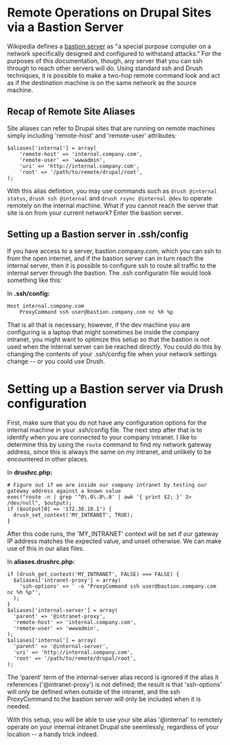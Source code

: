 # Remote Operations on Drupal Sites via a Bastion Server

Wikipedia defines a [bastion server](http://en.wikipedia.org/wiki/Bastion_host) as "a special purpose computer on a network specifically designed and configured to withstand attacks." For the purposes of this documentation, though, any server that you can ssh through to reach other servers will do. Using standard ssh and Drush techniques, it is possible to make a two-hop remote command look and act as if the destination machine is on the same network as the source machine.

## Recap of Remote Site Aliases

Site aliases can refer to Drupal sites that are running on remote machines simply including 'remote-host' and 'remote-user' attributes:

    $aliases['internal'] = array(
        'remote-host' => 'internal.company.com',
        'remote-user' => 'wwwadmin',
        'uri' => 'http://internal.company.com',
        'root' => '/path/to/remote/drupal/root',
    );

With this alias defintion, you may use commands such as `drush @internal status`, `drush ssh @internal` and `drush rsync @internal @dev` to operate remotely on the internal machine. What if you cannot reach the server that site is on from your current network? Enter the bastion server.

## Setting up a Bastion server in .ssh/config

If you have access to a server, bastion.company.com, which you can ssh to from the open internet, and if the bastion server can in turn reach the internal server, then it is possible to configure ssh to route all traffic to the internal server through the bastion. The .ssh configuratin file would look something like this:

In **.ssh/config:**

    Host internal.company.com
        ProxyCommand ssh user@bastion.company.com nc %h %p

That is all that is necessary; however, if the dev machine you are configuring is a laptop that might sometimes be inside the company intranet, you might want to optimize this setup so that the bastion is not used when the internal server can be reached directly. You could do this by changing the contents of your .ssh/config file when your network settings change -- or you could use Drush.

# Setting up a Bastion server via Drush configuration

First, make sure that you do not have any configuration options for the internal machine in your .ssh/config file. The next step after that is to identify when you are connected to your company intranet. I like to determine this by using the `route` command to find my network gateway address, since this is always the same on my intranet, and unlikely to be encountered in other places.

In **drushrc.php:**

    # Figure out if we are inside our company intranet by testing our gateway address against a known value
    exec("route -n | grep '^0\.0\.0\.0' | awk '{ print $2; }' 2> /dev/null", $output);
    if ($output[0] == '172.30.10.1') {
      drush_set_context('MY_INTRANET', TRUE);
    }

After this code runs, the 'MY\_INTRANET' context will be set if our gateway IP address matches the expected value, and unset otherwise. We can make use of this in our alias files.

In **aliases.drushrc.php:**

    if (drush_get_context('MY_INTRANET', FALSE) === FALSE) {
      $aliases['intranet-proxy'] = array(
        'ssh-options' => ' -o "ProxyCommand ssh user@bastion.company.com nc %h %p"',
      );
    }
    $aliases['internal-server'] = array(
      'parent' => '@intranet-proxy',
      'remote-host' => 'internal.company.com',
      'remote-user' => 'wwwadmin',
    );
    $aliases['internal'] = array(
      'parent' => '@internal-server',
      'uri' => 'http://internal.company.com',
      'root' => '/path/to/remote/drupal/root',
    );

The 'parent' term of the internal-server alias record is ignored if the alias it references ('@intranet-proxy') is not defined; the result is that 'ssh-options' will only be defined when outside of the intranet, and the ssh ProxyCommand to the bastion server will only be included when it is needed.

With this setup, you will be able to use your site alias '@internal' to remotely operate on your internal intranet Drupal site seemlessly, regardless of your location -- a handy trick indeed.

